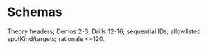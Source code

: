 # Schemas
Theory headers; Demos 2-3; Drills 12-16; sequential IDs; allowlisted spotKind/targets; rationale <=120.
